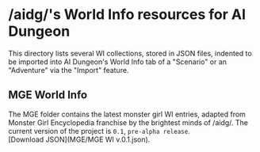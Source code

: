 # /aidg/'s World Info resources for AI Dungeon

This directory lists several WI collections, stored in JSON files, indented to be imported into AI Dungeon's World Info tab of a "Scenario" or an "Adventure" via the "Import" feature.

## MGE World Info

The MGE folder contains the latest monster girl WI entries, adapted from Monster Girl Encyclopedia franchise by the brightest minds of /aidg/.
The current version of the project is `0.1`, `pre-alpha release`.<br/>
[Download JSON](MGE/MGE WI v.0.1.json).
